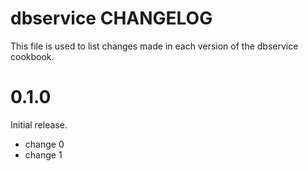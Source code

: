 # dbservice CHANGELOG

This file is used to list changes made in each version of the dbservice cookbook.

# 0.1.0

Initial release.

- change 0
- change 1

